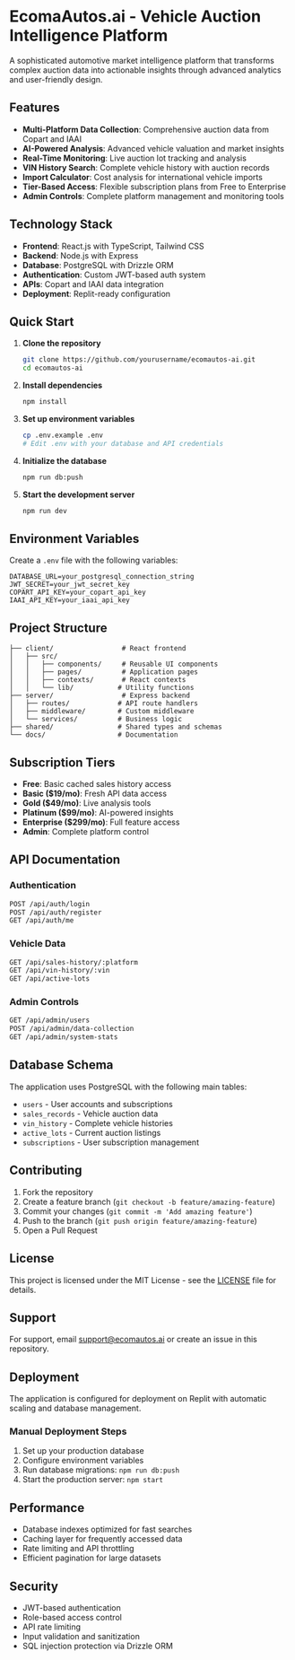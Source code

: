 # EcomaAutos.ai - Vehicle Auction Intelligence Platform

A sophisticated automotive market intelligence platform that transforms complex auction data into actionable insights through advanced analytics and user-friendly design.

## Features

- **Multi-Platform Data Collection**: Comprehensive auction data from Copart and IAAI
- **AI-Powered Analysis**: Advanced vehicle valuation and market insights
- **Real-Time Monitoring**: Live auction lot tracking and analysis
- **VIN History Search**: Complete vehicle history with auction records
- **Import Calculator**: Cost analysis for international vehicle imports
- **Tier-Based Access**: Flexible subscription plans from Free to Enterprise
- **Admin Controls**: Complete platform management and monitoring tools

## Technology Stack

- **Frontend**: React.js with TypeScript, Tailwind CSS
- **Backend**: Node.js with Express
- **Database**: PostgreSQL with Drizzle ORM
- **Authentication**: Custom JWT-based auth system
- **APIs**: Copart and IAAI data integration
- **Deployment**: Replit-ready configuration

## Quick Start

1. **Clone the repository**
   ```bash
   git clone https://github.com/yourusername/ecomautos-ai.git
   cd ecomautos-ai
   ```

2. **Install dependencies**
   ```bash
   npm install
   ```

3. **Set up environment variables**
   ```bash
   cp .env.example .env
   # Edit .env with your database and API credentials
   ```

4. **Initialize the database**
   ```bash
   npm run db:push
   ```

5. **Start the development server**
   ```bash
   npm run dev
   ```

## Environment Variables

Create a `.env` file with the following variables:

```env
DATABASE_URL=your_postgresql_connection_string
JWT_SECRET=your_jwt_secret_key
COPART_API_KEY=your_copart_api_key
IAAI_API_KEY=your_iaai_api_key
```

## Project Structure

```
├── client/                 # React frontend
│   ├── src/
│   │   ├── components/     # Reusable UI components
│   │   ├── pages/          # Application pages
│   │   ├── contexts/       # React contexts
│   │   └── lib/           # Utility functions
├── server/                 # Express backend
│   ├── routes/            # API route handlers
│   ├── middleware/        # Custom middleware
│   └── services/          # Business logic
├── shared/                # Shared types and schemas
└── docs/                  # Documentation
```

## Subscription Tiers

- **Free**: Basic cached sales history access
- **Basic ($19/mo)**: Fresh API data access
- **Gold ($49/mo)**: Live analysis tools
- **Platinum ($99/mo)**: AI-powered insights
- **Enterprise ($299/mo)**: Full feature access
- **Admin**: Complete platform control

## API Documentation

### Authentication
```bash
POST /api/auth/login
POST /api/auth/register
GET /api/auth/me
```

### Vehicle Data
```bash
GET /api/sales-history/:platform
GET /api/vin-history/:vin
GET /api/active-lots
```

### Admin Controls
```bash
GET /api/admin/users
POST /api/admin/data-collection
GET /api/admin/system-stats
```

## Database Schema

The application uses PostgreSQL with the following main tables:
- `users` - User accounts and subscriptions
- `sales_records` - Vehicle auction data
- `vin_history` - Complete vehicle histories
- `active_lots` - Current auction listings
- `subscriptions` - User subscription management

## Contributing

1. Fork the repository
2. Create a feature branch (`git checkout -b feature/amazing-feature`)
3. Commit your changes (`git commit -m 'Add amazing feature'`)
4. Push to the branch (`git push origin feature/amazing-feature`)
5. Open a Pull Request

## License

This project is licensed under the MIT License - see the [LICENSE](LICENSE) file for details.

## Support

For support, email support@ecomautos.ai or create an issue in this repository.

## Deployment

The application is configured for deployment on Replit with automatic scaling and database management.

### Manual Deployment Steps

1. Set up your production database
2. Configure environment variables
3. Run database migrations: `npm run db:push`
4. Start the production server: `npm start`

## Performance

- Database indexes optimized for fast searches
- Caching layer for frequently accessed data
- Rate limiting and API throttling
- Efficient pagination for large datasets

## Security

- JWT-based authentication
- Role-based access control
- API rate limiting
- Input validation and sanitization
- SQL injection protection via Drizzle ORM